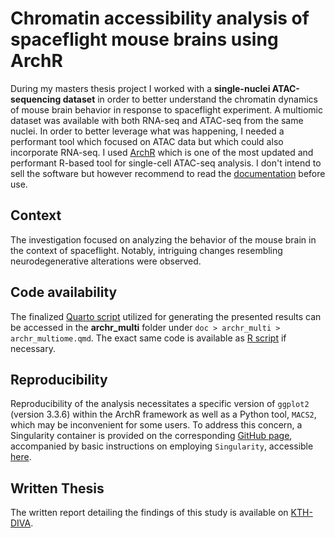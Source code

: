 # Chromatin accessibility analysis of spaceflight mouse brains using ArchR
During my masters thesis project I worked with a **single-nuclei ATAC-sequencing dataset** in order to better understand the chromatin dynamics of mouse brain behavior in response to spaceflight experiment.
A multiomic dataset was available with both RNA-seq and ATAC-seq from the same nuclei. In order to better leverage what was happening, I needed a performant tool which focused on ATAC data but which could also incorporate RNA-seq.
I used [ArchR](https://github.com/GreenleafLab/ArchR) which is one of the most updated and performant R-based tool for single-cell ATAC-seq analysis. I don't intend to sell the software but however recommend to read the [documentation](https://www.archrproject.com/) before use.

## Context
The investigation focused on analyzing the behavior of the mouse brain in the context of spaceflight. Notably, intriguing changes resembling neurodegenerative alterations were observed.

## Code availability
The finalized [Quarto script](https://github.com/rmauron/masters_project/blob/main/doc/archr_multi/archr_multiome.qmd) utilized for generating the presented results can be accessed in the **archr_multi** folder under ```doc > archr_multi > archr_multiome.qmd```.
The exact same code is available as [R script](https://github.com/rmauron/masters_project/blob/main/archr_multiome.R) if necessary.

## Reproducibility
Reproducibility of the analysis necessitates a specific version of ```ggplot2``` (version 3.3.6) within the ArchR framework as well as a Python tool, ```MACS2```, which may be inconvenient for some users. To address this concern, a Singularity container is provided on the corresponding [GitHub page](https://github.com/rmauron/Singularity/tree/main/ArchR), accompanied by basic instructions on employing ```Singularity```, accessible [here](https://github.com/rmauron/Singularity/tree/main).

## Written Thesis
The written report detailing the findings of this study is available on [KTH-DIVA](https://kth.diva-portal.org/smash/record.jsf?dswid=817&pid=diva2%3A1774781&c=1&searchType=SIMPLE&language=en&query=Rapha%C3%ABl+Mauron&af=%5B%5D&aq=%5B%5B%5D%5D&aq2=%5B%5B%5D%5D&aqe=%5B%5D&noOfRows=50&sortOrder=author_sort_asc&sortOrder2=title_sort_asc&onlyFullText=false&sf=all).
